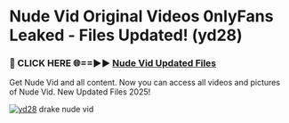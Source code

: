 # Nude Vid Original Videos 0nlyFans Leaked - Files Updated! (yd28)

<h3>🔴 CLICK HERE 🌐==►► <a href="https://tinyurl.com/4mcuefdz" rel="nofollow">Nude Vid Updated Files</a></h3>

Get Nude Vid and all content. Now you can access all videos and pictures of Nude Vid. New Updated Files 2025!

[![yd28](https://i.imgur.com/StAQSOY.gif)](https://tinyurl.com/4mcuefdz)
drake nude vid